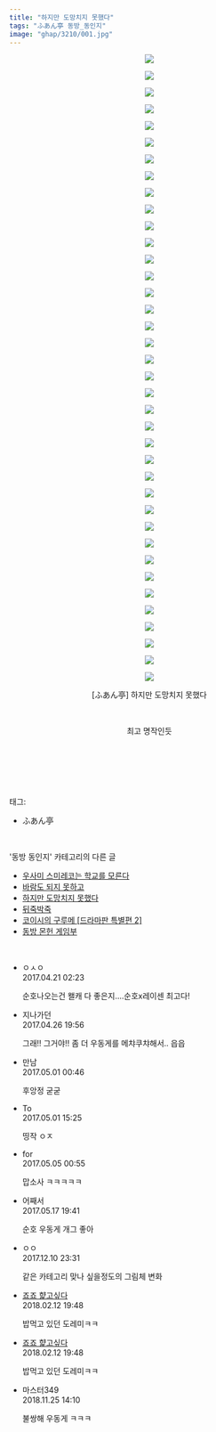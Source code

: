 ```yaml
---
title: "하지만 도망치지 못했다"
tags: "ふあん亭 동방_동인지"
image: "ghap/3210/001.jpg"
---
```

<div class="article">
<p style="text-align: center; clear: none; float: none;"><img src="{{ site.nasurl }}/ghap/3210/001.jpg"/></p>
<p style="text-align: center; clear: none; float: none;"><img src="{{ site.nasurl }}/ghap/3210/002.jpg"/></p>
<p style="text-align: center; clear: none; float: none;"><img src="{{ site.nasurl }}/ghap/3210/003.jpg"/></p>
<p style="text-align: center; clear: none; float: none;"><img src="{{ site.nasurl }}/ghap/3210/004.jpg"/></p>
<p style="text-align: center; clear: none; float: none;"><img src="{{ site.nasurl }}/ghap/3210/005.jpg"/></p>
<p style="text-align: center; clear: none; float: none;"><img src="{{ site.nasurl }}/ghap/3210/006.jpg"/></p>
<p style="text-align: center; clear: none; float: none;"><img src="{{ site.nasurl }}/ghap/3210/007.jpg"/></p>
<p style="text-align: center; clear: none; float: none;"><img src="{{ site.nasurl }}/ghap/3210/008.jpg"/></p>
<p style="text-align: center; clear: none; float: none;"><img src="{{ site.nasurl }}/ghap/3210/009.jpg"/></p>
<p style="text-align: center; clear: none; float: none;"><img src="{{ site.nasurl }}/ghap/3210/010.jpg"/></p>
<p style="text-align: center; clear: none; float: none;"><img src="{{ site.nasurl }}/ghap/3210/011.jpg"/></p>
<p style="text-align: center; clear: none; float: none;"><img src="{{ site.nasurl }}/ghap/3210/012.jpg"/></p>
<p style="text-align: center; clear: none; float: none;"><img src="{{ site.nasurl }}/ghap/3210/013.jpg"/></p>
<p style="text-align: center; clear: none; float: none;"><img src="{{ site.nasurl }}/ghap/3210/014.jpg"/></p>
<p style="text-align: center; clear: none; float: none;"><img src="{{ site.nasurl }}/ghap/3210/015.jpg"/></p>
<p style="text-align: center; clear: none; float: none;"><img src="{{ site.nasurl }}/ghap/3210/016.jpg"/></p>
<p style="text-align: center; clear: none; float: none;"><img src="{{ site.nasurl }}/ghap/3210/017.jpg"/></p>
<p style="text-align: center; clear: none; float: none;"><img src="{{ site.nasurl }}/ghap/3210/018.jpg"/></p>
<p style="text-align: center; clear: none; float: none;"><img src="{{ site.nasurl }}/ghap/3210/019.jpg"/></p>
<p style="text-align: center; clear: none; float: none;"><img src="{{ site.nasurl }}/ghap/3210/020.jpg"/></p>
<p style="text-align: center; clear: none; float: none;"><img src="{{ site.nasurl }}/ghap/3210/021.jpg"/></p>
<p style="text-align: center; clear: none; float: none;"><img src="{{ site.nasurl }}/ghap/3210/022.jpg"/></p>
<p style="text-align: center; clear: none; float: none;"><img src="{{ site.nasurl }}/ghap/3210/023.jpg"/></p>
<p style="text-align: center; clear: none; float: none;"><img src="{{ site.nasurl }}/ghap/3210/024.jpg"/></p>
<p style="text-align: center; clear: none; float: none;"><img src="{{ site.nasurl }}/ghap/3210/025.jpg"/></p>
<p style="text-align: center; clear: none; float: none;"><img src="{{ site.nasurl }}/ghap/3210/026.jpg"/></p>
<p style="text-align: center; clear: none; float: none;"><img src="{{ site.nasurl }}/ghap/3210/027.jpg"/></p>
<p style="text-align: center; clear: none; float: none;"><img src="{{ site.nasurl }}/ghap/3210/028.jpg"/></p>
<p style="text-align: center; clear: none; float: none;"><img src="{{ site.nasurl }}/ghap/3210/029.jpg"/></p>
<p style="text-align: center; clear: none; float: none;"><img src="{{ site.nasurl }}/ghap/3210/030.jpg"/></p>
<p style="text-align: center; clear: none; float: none;"><img src="{{ site.nasurl }}/ghap/3210/031.jpg"/></p>
<p style="text-align: center; clear: none; float: none;"><img src="{{ site.nasurl }}/ghap/3210/032.jpg"/></p>
<p style="text-align: center; clear: none; float: none;"><img src="{{ site.nasurl }}/ghap/3210/033.jpg"/></p>
<p style="text-align: center; clear: none; float: none;"><img src="{{ site.nasurl }}/ghap/3210/034.jpg"/></p>
<p style="text-align: center; clear: none; float: none;"><img src="{{ site.nasurl }}/ghap/3210/035.jpg"/></p>
<p style="text-align: center; clear: none; float: none;"><img src="{{ site.nasurl }}/ghap/3210/036.jpg"/></p>
<p style="text-align: center; clear: none; float: none;"><img src="{{ site.nasurl }}/ghap/3210/037.jpg"/></p>
<p style="text-align: center; clear: none; float: none;"><img src="{{ site.nasurl }}/ghap/3210/038.jpg"/></p>
<p style="text-align: center; clear: none; float: none;">[ふあん亭] 하지만 도망치지 못했다</p>
<p style="text-align: center; clear: none; float: none;"><br/></p>
<p style="text-align: center; clear: none; float: none;">최고 명작인듯</p>
<p style="text-align: center; clear: none; float: none;"><br/></p>
<p><br/></p>
</div><br/>
<div class="tagTrail">
<p>태그: </p>
<ul>
<li>ふあん亭</li>
</ul>
</div><br/>
<div class="another">
<p>'동방 동인지' 카테고리의 다른 글</p>
<ul>
<li><a href="/2017-05-09-ghap_3224">우사미 스미레코는 학교를 모른다</a></li>
<li><a href="/2017-04-20-ghap_3211">바람도 되지 못하고</a></li>
<li><a href="/2017-04-20-ghap_3210">하지만 도망치지 못했다</a></li>
<li><a href="/2017-04-20-ghap_3209">뒤죽박죽</a></li>
<li><a href="/2017-04-20-ghap_3208">코이시의 구루메 [드라마판 특별편 2]</a></li>
<li><a href="/2017-04-20-ghap_3207">동방 몬헌 게임부</a></li>
</ul>
</div><br/>
<div class="cb_module cb_fluid">
<div class="cb_wrt cb_profile">
<div class="comment">
<ul>
<li class="cb_thumb_off" id="comment14970738">
<div class="cb_comment_area">
<div class="cb_info_area">
<div class="cb_section">
<span class="cb_nick_name">ㅇㅅㅇ</span>
</div>
<div class="cb_section">
<span class="cb_date">2017.04.21 02:23 </span>
</div>
</div>
<div class="cb_dsc_comment">
<p class="cb_dsc">
											순호나오는건 왤캐 다 좋은지....순호x레이센 최고다!
										</p>
</div>
</div></li>
<li class="cb_thumb_off" id="comment14975104">
<div class="cb_comment_area">
<div class="cb_info_area">
<div class="cb_section">
<span class="cb_nick_name">지나가던</span>
</div>
<div class="cb_section">
<span class="cb_date">2017.04.26 19:56 </span>
</div>
</div>
<div class="cb_dsc_comment">
<p class="cb_dsc">
											그래!! 그거야!! 좀 더 우동게를 메챠쿠챠해서.. 읍읍
										</p>
</div>
</div></li>
<li class="cb_thumb_off" id="comment14978143">
<div class="cb_comment_area">
<div class="cb_info_area">
<div class="cb_section">
<span class="cb_nick_name">만남</span>
</div>
<div class="cb_section">
<span class="cb_date">2017.05.01 00:46 </span>
</div>
</div>
<div class="cb_dsc_comment">
<p class="cb_dsc">
											후앙정 굳굳
										</p>
</div>
</div></li>
<li class="cb_thumb_off" id="comment14978418">
<div class="cb_comment_area">
<div class="cb_info_area">
<div class="cb_section">
<span class="cb_nick_name">To</span>
</div>
<div class="cb_section">
<span class="cb_date">2017.05.01 15:25 </span>
</div>
</div>
<div class="cb_dsc_comment">
<p class="cb_dsc">
											띵작 ㅇㅈ
										</p>
</div>
</div></li>
<li class="cb_thumb_off" id="comment14981364">
<div class="cb_comment_area">
<div class="cb_info_area">
<div class="cb_section">
<span class="cb_nick_name">for</span>
</div>
<div class="cb_section">
<span class="cb_date">2017.05.05 00:55 </span>
</div>
</div>
<div class="cb_dsc_comment">
<p class="cb_dsc">
											맙소사 ㅋㅋㅋㅋㅋ
										</p>
</div>
</div></li>
<li class="cb_thumb_off" id="comment14991492">
<div class="cb_comment_area">
<div class="cb_info_area">
<div class="cb_section">
<span class="cb_nick_name">어째서</span>
</div>
<div class="cb_section">
<span class="cb_date">2017.05.17 19:41 </span>
</div>
</div>
<div class="cb_dsc_comment">
<p class="cb_dsc">
											순호 우동게 개그 좋아
										</p>
</div>
</div></li>
<li class="cb_thumb_off" id="comment15149237">
<div class="cb_comment_area">
<div class="cb_info_area">
<div class="cb_section">
<span class="cb_nick_name">ㅇㅇ</span>
</div>
<div class="cb_section">
<span class="cb_date">2017.12.10 23:31 </span>
</div>
</div>
<div class="cb_dsc_comment">
<p class="cb_dsc">
											같은 카테고리 맞나 싶을정도의 그림체 변화
										</p>
</div>
</div></li>
<li class="cb_thumb_off" id="comment15198242">
<div class="cb_comment_area">
<div class="cb_info_area">
<div class="cb_section">
<span class="cb_nick_name"> <a href="http://aaa" onclick="return openLinkInNewWindow(this)">죠죠 햝고싶다</a></span>
</div>
<div class="cb_section">
<span class="cb_date">2018.02.12 19:48 </span>
</div>
</div>
<div class="cb_dsc_comment">
<p class="cb_dsc">
											밥먹고 있던 도레미ㅋㅋ
										</p>
</div>
</div></li>
<li class="cb_thumb_off" id="comment15198243">
<div class="cb_comment_area">
<div class="cb_info_area">
<div class="cb_section">
<span class="cb_nick_name"> <a href="http://aaa" onclick="return openLinkInNewWindow(this)">죠죠 햝고싶다</a></span>
</div>
<div class="cb_section">
<span class="cb_date">2018.02.12 19:48 </span>
</div>
</div>
<div class="cb_dsc_comment">
<p class="cb_dsc">
											밥먹고 있던 도레미ㅋㅋ
										</p>
</div>
</div></li>
<li class="cb_thumb_off" id="comment15378280">
<div class="cb_comment_area">
<div class="cb_info_area">
<div class="cb_section">
<span class="cb_nick_name">마스터349</span>
</div>
<div class="cb_section">
<span class="cb_date">2018.11.25 14:10 </span>
</div>
</div>
<div class="cb_dsc_comment">
<p class="cb_dsc">
											불쌍해 우동게 ㅋㅋㅋ
										</p>
</div>
</div></li>
</ul>
</div>
</div><!-- commentList close -->
</div><br/>
